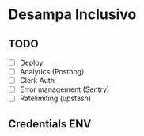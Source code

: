 # Desampa Inclusivo

## TODO

- [ ] Deploy
- [ ] Analytics (Posthog)
- [ ] Clerk Auth 
- [ ] Error management (Sentry)
- [ ] Ratelimiting (upstash)

## Credentials ENV


